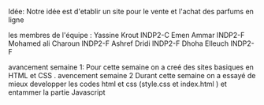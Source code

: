 Idée: Notre idée est d'etablir un site pour le vente et l'achat des parfums en ligne

les membres de l'équipe : 
Yassine Krout INDP2-C
Emen Ammar INDP2-F
Mohamed ali Charoun INDP2-F
Ashref Dridi INDP2-F
Dhoha Elleuch INDP2-F

avancement semaine 1:
Pour cette semaine on a creé des sites basiques en HTML et CSS .
avencement semaine 2
Durant cette semaine on a essayé de mieux developper les codes html et css (style.css et index.html ) et entammer la partie Javascript


